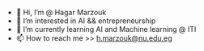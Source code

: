 - 👋 Hi, I’m @ Hagar Marzouk
- 👀 I’m interested in AI && entrepreneurship
- 🌱 I’m currently learning AI and Machine learning @ ITI 
- 📫 How to reach me >> h.marzouk@nu.edu.eg

<!---
HagarMarzouk/HagarMarzouk is a ✨ special ✨ repository because its `README.md` (this file) appears on your GitHub profile.
You can click the Preview link to take a look at your changes.
--->
